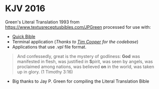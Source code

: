 # KJV 2016

Green's Literal Translation 1993 from https://www.textusreceptusbibles.com/JPGreen 
processed for use with:

- [Quick Bible](https://alkitab.app/)
- Terminal application (_Thanks to [Tim Cooper](https://github.com/bontibon/kjv/tree/281bbd97ba215d02bd19915c4b44c7725b97ad1a) for the codebase_)
- Applications that use *.vpl* file format.

> And confessedly, great is the mystery of godliness: **God** was manifested in
> flesh, was justified in **S**pirit, was seen by angels, was proclaimed among
> nations, was believed **on** in the world, was taken up in glory. (1 Timothy 3:16)

- Big thanks to Jay P. Green for compiling the Literal Translation Bible
